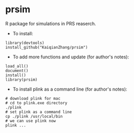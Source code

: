 # prsim

R package for simulations in PRS reaserch.

- To install:
```
library(devtools)
install_github("KaiqianZhang/prsim")
```

- To add more functions and update (for author's notes):
```
load_all()
document()
install()
library(prsim)
```

- To install plink as a command line (for author's notes):
```
# download plink for mac
# cd to plink.exe directory
./plink
# set plink as a command line
cp ./plink /usr/local/bin
# we can use plink now
plink ...
```

